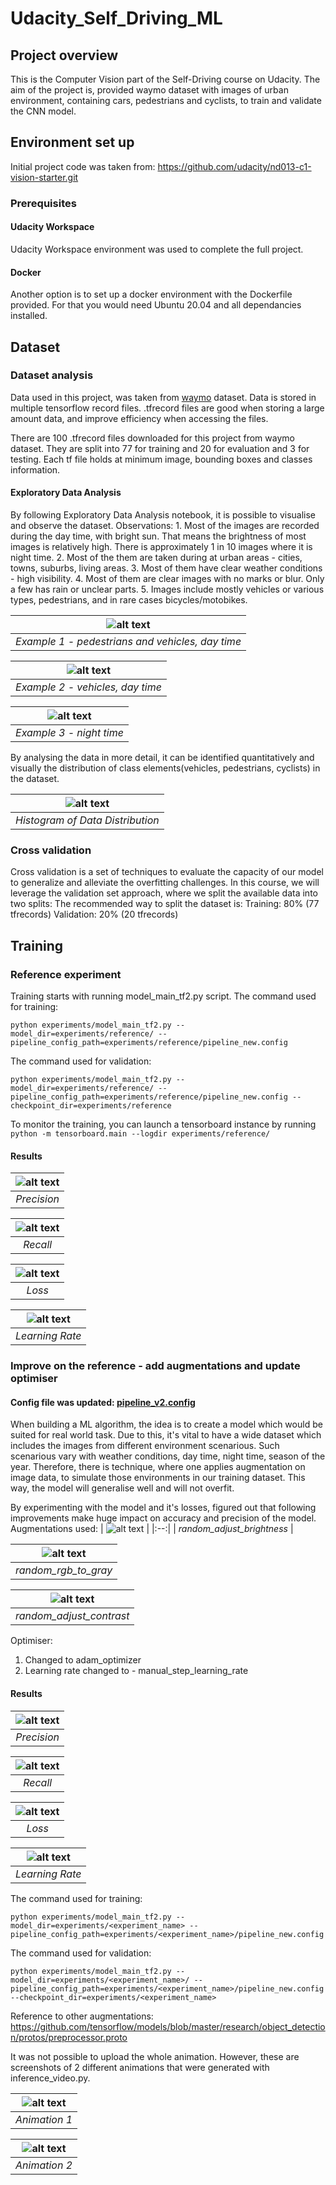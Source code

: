 # Udacity_Self_Driving_ML

## Project overview
This is the Computer Vision part of the Self-Driving course on Udacity.
The aim of the project is, provided waymo dataset with images of urban environment,
containing cars, pedestrians and cyclists, to train and validate the CNN model.

## Environment set up
Initial project code was taken from:
https://github.com/udacity/nd013-c1-vision-starter.git

### Prerequisites
#### Udacity Workspace
Udacity Workspace environment was used to complete the full project.
#### Docker
Another option is to set up a docker environment with the Dockerfile provided.
For that you would need Ubuntu 20.04 and all dependancies installed.

## Dataset
### Dataset analysis
Data used in this project, was taken from [waymo](https://waymo.com/open/) dataset. Data is stored in multiple tensorflow record files.
.tfrecord files are good when storing a large amount data, and improve efficiency when accessing the files.

There are 100 .tfrecord files downloaded for this project from waymo dataset. 
They are split into 77 for training and 20 for evaluation and 3 for testing.
Each tf file holds at minimum image, bounding boxes and classes information.

#### Exploratory Data Analysis
By following Exploratory Data Analysis notebook, it is possible to visualise and observe the dataset.
Observations:
    1. Most of the images are recorded during the day time, with bright sun. That means the brightness of most images is relatively high. There is approximately 1 in 10 images where it is night time. 
    2. Most of the them are taken during at urban areas - cities, towns, suburbs, living areas. 
    3. Most of them have clear weather conditions - high visibility. 
    4. Most of them are clear images with no marks or blur. Only a few has rain or unclear parts.
    5. Images include mostly vehicles or various types, pedestrians, and in rare cases bicycles/motobikes.
  
| ![alt text](https://github.com/zbakin/Udacity_Self_Driving_ML/blob/main/images/explore1.png) | 
|:--:| 
| *Example 1 - pedestrians and vehicles, day time* |


| ![alt text](https://github.com/zbakin/Udacity_Self_Driving_ML/blob/main/images/explore2.png) | 
|:--:| 
| *Example 2 - vehicles, day time* |


| ![alt text](https://github.com/zbakin/Udacity_Self_Driving_ML/blob/main/images/explore5.png) | 
|:--:| 
| *Example 3 - night time* |
 
 
By analysing the data in more detail, it can be identified quantitatively and visually the distribution of class elements(vehicles, pedestrians, cyclists) in the dataset.
 
| ![alt text](https://github.com/zbakin/Udacity_Self_Driving_ML/blob/main/images/histogram%20of%20classes.png) | 
|:--:| 
| *Histogram of Data Distribution* |
    
### Cross validation

Cross validation is a set of techniques to evaluate the capacity of our model to generalize and alleviate the overfitting challenges. In this course, we will leverage the validation set approach, where we split the available data into two splits:
The recommended way to split the dataset is:
Training: 80% (77 tfrecords)
Validation: 20% (20 tfrecords)

## Training
### Reference experiment
Training starts with running model_main_tf2.py script.
The command used for training:
```
python experiments/model_main_tf2.py --model_dir=experiments/reference/ --pipeline_config_path=experiments/reference/pipeline_new.config
```
The command used for validation:
```
python experiments/model_main_tf2.py --model_dir=experiments/reference/ --pipeline_config_path=experiments/reference/pipeline_new.config --checkpoint_dir=experiments/reference
```

To monitor the training, you can launch a tensorboard instance by running `python -m tensorboard.main --logdir experiments/reference/`

#### Results

| ![alt text](https://github.com/zbakin/Udacity_Self_Driving_ML/blob/main/experiments/reference/images/precision.png) | 
|:--:| 
| *Precision* |

| ![alt text](https://github.com/zbakin/Udacity_Self_Driving_ML/blob/main/experiments/reference/images/recall.png) | 
|:--:| 
| *Recall* |

| ![alt text](https://github.com/zbakin/Udacity_Self_Driving_ML/blob/main/experiments/reference/images/loss.png) | 
|:--:| 
| *Loss* |

| ![alt text](https://github.com/zbakin/Udacity_Self_Driving_ML/blob/main/experiments/reference/images/learning%20rate.png) | 
|:--:| 
| *Learning Rate* |


### Improve on the reference - add augmentations and update optimiser
#### Config file was updated: [pipeline_v2.config](https://github.com/zbakin/Udacity_Self_Driving_ML/blob/main/experiments/optimisations/pipeline_v2.config)

When building a ML algorithm, the idea is to create a model which would be suited for real world task.
Due to this, it's vital to have a wide dataset which includes the images from different environment scenarious. 
Such scenarious vary with weather conditions, day time, night time, season of the year.
Therefore, there is technique, where one applies augmentation on image data, to simulate those environments in our training dataset.
This way, the model will generalise well and will not overfit. 

By experimenting with the model and it's losses, figured out that following improvements make huge impact on accuracy and precision of the model.
Augmentations used:
| ![alt text](https://github.com/zbakin/Udacity_Self_Driving_ML/blob/main/images/augmentations2.png) | 
|:--:| 
| *random_adjust_brightness* |

| ![alt text](https://github.com/zbakin/Udacity_Self_Driving_ML/blob/main/images/augmentations1.png) | 
|:--:| 
| *random_rgb_to_gray* |

| ![alt text](https://github.com/zbakin/Udacity_Self_Driving_ML/blob/main/images/augmentations3.png) | 
|:--:| 
| *random_adjust_contrast* |

Optimiser:
   1. Changed to adam_optimizer
   2. Learning rate changed to - manual_step_learning_rate

#### Results


| ![alt text](https://github.com/zbakin/Udacity_Self_Driving_ML/blob/main/experiments/optimisations/images/precision.png) | 
|:--:| 
| *Precision* |

| ![alt text](https://github.com/zbakin/Udacity_Self_Driving_ML/blob/main/experiments/optimisations/images/recall.png) | 
|:--:| 
| *Recall* |

| ![alt text](https://github.com/zbakin/Udacity_Self_Driving_ML/blob/main/experiments/optimisations/images/loss.png) | 
|:--:| 
| *Loss* |

| ![alt text](https://github.com/zbakin/Udacity_Self_Driving_ML/blob/main/experiments/optimisations/images/learning%20rate.png) | 
|:--:| 
| *Learning Rate* |


The command used for training:
```
python experiments/model_main_tf2.py --model_dir=experiments/<experiment_name> --pipeline_config_path=experiments/<experiment_name>/pipeline_new.config
```
The command used for validation:
```
python experiments/model_main_tf2.py --model_dir=experiments/<experiment_name>/ --pipeline_config_path=experiments/<experiment_name>/pipeline_new.config --checkpoint_dir=experiments/<experiment_name>
```

Reference to other augmentations:
https://github.com/tensorflow/models/blob/master/research/object_detection/protos/preprocessor.proto

It was not possible to upload the whole animation. However, these are screenshots of 2 different animations that were generated with inference_video.py.

| ![alt text](https://github.com/zbakin/Udacity_Self_Driving_ML/blob/main/experiments/optimisations/images/animation1.png) | 
|:--:| 
| *Animation 1* |

| ![alt text](https://github.com/zbakin/Udacity_Self_Driving_ML/blob/main/experiments/optimisations/images/animation2.png) | 
|:--:| 
| *Animation 2* |
